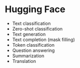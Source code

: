 # Hugging Face
- Text classification
- Zero-shot classification
- Text generation
- Text completion (mask filling)
- Token classification
- Question answering
- Summarization
- Translation
